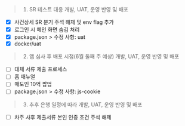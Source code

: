 > 1. SR 테스트 대응 개발, UAT, 운영 반영 및 배포
- [x] 사건상세 SR 분기 주석 해제 및 env flag 추가
- [x] 로그인 시 메인 화면 숨김 처리
- [x] package.json > 수정 사항: uat
- [x] docker/uat

> 2. 앱 심사 후 배포 시점(6월 둘째 주 예상) 개발, UAT, 운영 반영 및 배포
- [ ] 대체 서류 제출 프로세스
- [ ] 홈 매뉴얼
- [ ] 매도인 10억 팝업
- [ ] package.json > 수정 사항: js-cookie

> 3. 추후 은행 일정에 따라 개발, UAT, 운영 반영 및 배포
- [ ] 차주 사후 제출서류 본인 인증 조건 주석 해제





